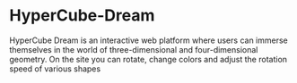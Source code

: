 # HyperCube-Dream
HyperCube Dream is an interactive web platform where users can immerse themselves in the world of three-dimensional and four-dimensional geometry. On the site you can rotate, change colors and adjust the rotation speed of various shapes
